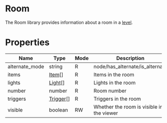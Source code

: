# Room

The Room library provides information about a room in a [level](level.md).

# Properties
| Name | Type | Mode | Description |
| ---- | ---- | ---- | ---- |
| alternate_mode | string | R | node/has_alternate/is_alternate |
| items | [Item](item.md)[] | R | Items in the room |
| lights | [Light](light.md)[] | R | Lights in the room |
| number | number | R | Room number |
| triggers | [Trigger](trigger.md)[] | R | Triggers in the room |
| visible | boolean | RW | Whether the room is visible in the viewer |

